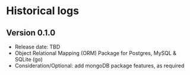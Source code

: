 # Historical logs

## Version 0.1.0

- Release date: TBD
- Object Relational Mapping (ORM) Package for Postgres, MySQL & SQLite (go)
- Consideration/Optional: add mongoDB package features, as required
